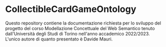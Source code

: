 # CollectibleCardGameOntology

Questo repository contiene la documentazione richiesta per lo sviluppo del progetto del corso Modellazione Concettuale del Web Semantico tenuto dall'Università degli Studi di Torino nell'anno accademico 2022/2023. L'unico autore di quanto presentato è Davide Mauri.
